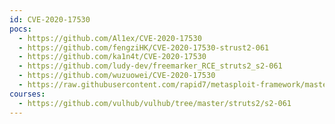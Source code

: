 ```yaml
---
id: CVE-2020-17530
pocs:
  - https://github.com/Al1ex/CVE-2020-17530
  - https://github.com/fengziHK/CVE-2020-17530-strust2-061
  - https://github.com/ka1n4t/CVE-2020-17530
  - https://github.com/ludy-dev/freemarker_RCE_struts2_s2-061
  - https://github.com/wuzuowei/CVE-2020-17530
  - https://raw.githubusercontent.com/rapid7/metasploit-framework/master/modules/exploits/multi/http/struts2_multi_eval_ognl.rb
courses:
  - https://github.com/vulhub/vulhub/tree/master/struts2/s2-061
---
```


